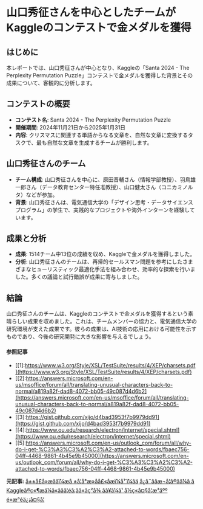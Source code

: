 # 山口秀征さんを中心としたチームがKaggleのコンテストで金メダルを獲得

## はじめに

本レポートでは、山口秀征さんが中心となり、Kaggleの「Santa 2024 - The Perplexity Permutation Puzzle」コンテストで金メダルを獲得した背景とその成果について、客観的に分析します。

## コンテストの概要

- **コンテスト名**: Santa 2024 - The Perplexity Permutation Puzzle
- **開催期間**: 2024年11月21日から2025年1月31日
- **内容**: クリスマスに関連する単語からなる文章を、自然な文章に変換するタスクで、最も自然な文章を生成するチームが勝利します。

## 山口秀征さんのチーム

- **チーム構成**: 山口秀征さんを中心に、原田晋輔さん（情報学部教授）、羽鳥雄一郎さん（データ教育センター特任准教授）、山口健太さん（コニカミノルタ）などが参加。
- **背景**: 山口秀征さんは、電気通信大学の「デザイン思考・データサイエンスプログラム」の学生で、実践的なプロジェクトや海外インターンを経験しています。

## 成果と分析

- **成果**: 1514チーム中13位の成績を収め、Kaggleで金メダルを獲得しました。
- **分析**: 山口秀征さんのチームは、再帰的セールスマン問題を参考にしたさまざまなヒューリスティック最適化手法を組み合わせ、効率的な探索を行いました。多くの議論と試行錯誤が成果に寄与しました。

## 結論

山口秀征さんのチームは、Kaggleのコンテストで金メダルを獲得するという素晴らしい成果を収めました。これは、チームメンバーの協力と、電気通信大学の研究環境が支えた成果です。彼らの成果は、AI技術の応用における可能性を示すものであり、今後の研究開発に大きな影響を与えるでしょう。

#### 参照記事
- [[1]:https://www.w3.org/Style/XSL/TestSuite/results/4/XEP/charsets.pdf](https://www.w3.org/Style/XSL/TestSuite/results/4/XEP/charsets.pdf)
- [[2]:https://answers.microsoft.com/en-us/msoffice/forum/all/translating-unusual-characters-back-to-normal/a819a82f-dad8-4072-bb05-49c087d4d6b2](https://answers.microsoft.com/en-us/msoffice/forum/all/translating-unusual-characters-back-to-normal/a819a82f-dad8-4072-bb05-49c087d4d6b2)
- [[3]:https://gist.github.com/xijo/d4bad3953f7b9979dd91](https://gist.github.com/xijo/d4bad3953f7b9979dd91)
- [[4]:https://www.ou.edu/research/electron/internet/special.shtml](https://www.ou.edu/research/electron/internet/special.shtml)
- [[5]:https://answers.microsoft.com/en-us/outlook_com/forum/all/why-do-i-get-%C3%A3%C3%A2%C3%A2-attached-to-words/fbaec756-04ff-4468-9861-4b45e9b45000](https://answers.microsoft.com/en-us/outlook_com/forum/all/why-do-i-get-%C3%A3%C3%A2%C3%A2-attached-to-words/fbaec756-04ff-4468-9861-4b45e9b45000)


**元記事:** [
 å±±å£å»æããï¼æå ±å­¦å°æ»åå£«åæï¼å¹´ï¼ãä¸­å¿ã¨ããæ¬å­¦ã®ãã¼ã ã Kaggleã®ç«¶æä¼ã«ããã¦éã¡ãã«ãç²å¾ ãã¥ã¼ã¹ å½ç«å¤§å­¦æ³äºº é»æ°éä¿¡å¤§å­¦
 ](https://www.uec.ac.jp/news/prize/2025/20250213_6781.html)